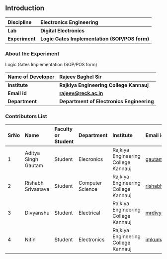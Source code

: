 ## Introduction


<b>Discipline | <b>Electronics Engineering
:--|:--|
<b> Lab | <b>  Digital Electronics
<b> Experiment|     <b> Logic Gates Implementation (SOP/POS form)

### About the Experiment 

 Logic Gates Implementation (SOP/POS form)


<b>Name of Developer | <b> Rajeev Baghel Sir 
:--|:--|
<b> Institute | <b>  Rajkiya Engineering College Kannauj
<b> Email id   |<b> rajeev@reck.ac.in 
<b> Department | <b> Department of Electronics Engineering

### Contributors List

SrNo | Name | Faculty or Student | Department| Institute | Email id
:--|:--|:--|:--|:--|:--|
1 | Aditya Singh Gautam |  Student | Elecronics | Rajkiya Engineering College Kannauj | gautamaditya122333@gmail.com
2 | Rishabh Srivastava | Student | Computer Science | Rajkiya Engineering College Kannauj| rishabhsrivastava796@gmail.com
3 | Divyanshu | Student | Electrical | Rajkiya Engineering College Kannauj| mrdivyanshu994@gmail.com
4 | Nitin | Student | Electronics | Rajkiya Engineering College Kannauj| imkumar8848@gmail.com
